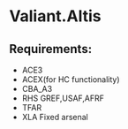 # Valiant.Altis


## Requirements:
* ACE3
* ACEX(for HC functionality)
* CBA_A3
* RHS GREF,USAF,AFRF
* TFAR
* XLA Fixed arsenal
